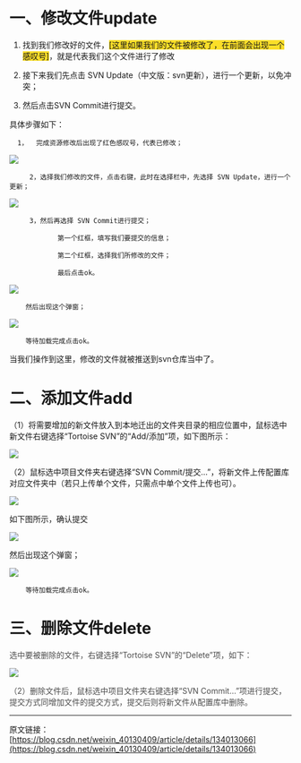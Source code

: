 # 一、修改文件update
  1. 找到我们修改好的文件，<font style="background-color:#FBDE28;">[这里如果我们的文件被修改了，在前面会出现一个感叹号]</font>，就是代表我们这个文件进行了修改

2. 接下来我们先点击 SVN Update（中文版：svn更新），进行一个更新，以免冲突；
3. 然后点击SVN Commit进行提交。

具体步骤如下：

      1，  完成资源修改后出现了红色感叹号，代表已修改；

![](https://cdn.nlark.com/yuque/0/2024/png/12926950/1712477975502-96e30942-6b37-4255-ae94-df2d223adb44.png)

         2，选择我们修改的文件，点击右键，此时在选择栏中，先选择 SVN Update，进行一个更新；

![](https://cdn.nlark.com/yuque/0/2024/png/12926950/1712478002565-5e64bb6b-61ff-4bb7-ae35-986fabf30dcc.png)

       

         3，然后再选择 SVN Commit进行提交；

                第一个红框，填写我们要提交的信息；

                第二个红框，选择我们所修改的文件；

                最后点击ok。

![](https://cdn.nlark.com/yuque/0/2024/png/12926950/1712478032728-d7ef20ce-e0a1-4431-9b2e-416b418cc87d.png)

        然后出现这个弹窗；

![](https://cdn.nlark.com/yuque/0/2024/png/12926950/1712478053219-635fa689-9899-4dff-9b11-a953200dce62.png)

        等待加载完成点击ok。

当我们操作到这里，修改的文件就被推送到svn仓库当中了。

# 二、添加文件add
（1）将需要增加的新文件放入到本地迁出的文件夹目录的相应位置中，鼠标选中新文件右键选择“Tortoise SVN”的“Add/添加”项，如下图所示：

![](https://cdn.nlark.com/yuque/0/2024/png/12926950/1712478378081-28ef3c3a-47d4-467e-ad86-03c90ac91ac8.png)

 （2）鼠标选中项目文件夹右键选择“SVN Commit/提交…”，将新文件上传配置库对应文件夹中（若只上传单个文件，只需点中单个文件上传也可）。

![](https://cdn.nlark.com/yuque/0/2024/png/12926950/1712478390548-16b6d7e5-b956-4402-b3c5-a31d6d6082f2.png)

如下图所示，确认提交

![](https://cdn.nlark.com/yuque/0/2024/png/12926950/1712478530305-77398a8d-2056-4953-ba0b-97edc39c11d8.png)

 然后出现这个弹窗；

![](https://cdn.nlark.com/yuque/0/2024/png/12926950/1712478053219-635fa689-9899-4dff-9b11-a953200dce62.png)

        等待加载完成点击ok。

# 三、删除文件delete
<font style="color:rgb(77, 77, 77);">选中要被删除的文件，右键选择“Tortoise SVN”的“Delete”项，如下：</font>

![](https://cdn.nlark.com/yuque/0/2024/jpeg/12926950/1712478653403-456269ae-e25b-4a37-a12f-1cc465db16cf.jpeg)

<font style="color:rgb(77, 77, 77);">（2）删除文件后，鼠标选中项目文件夹右键选择“SVN Commit…”项进行提交，提交方式同增加文件的提交方式，提交后则将新文件从配置库中删除。</font>

---

 

原文链接：[https://blog.csdn.net/weixin_40130409/article/details/134013066](https://blog.csdn.net/weixin_40130409/article/details/134013066)



